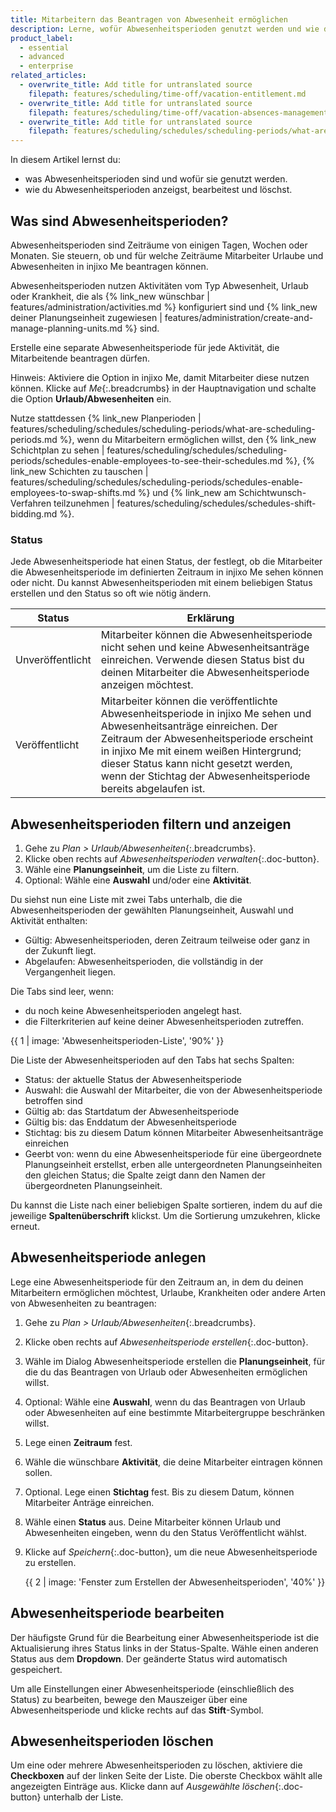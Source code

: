 ```yaml
---
title: Mitarbeitern das Beantragen von Abwesenheit ermöglichen
description: Lerne, wofür Abwesenheitsperioden genutzt werden und wie du sie anzeigst, bearbeitest und löschst.
product_label:
  - essential
  - advanced
  - enterprise
related_articles:
  - overwrite_title: Add title for untranslated source
    filepath: features/scheduling/time-off/vacation-entitlement.md
  - overwrite_title: Add title for untranslated source
    filepath: features/scheduling/time-off/vacation-absences-management.md
  - overwrite_title: Add title for untranslated source
    filepath: features/scheduling/schedules/scheduling-periods/what-are-scheduling-periods.md
---
```


In diesem Artikel lernst du:

- was Abwesenheitsperioden sind und wofür sie genutzt werden.
- wie du Abwesenheitsperioden anzeigst, bearbeitest und löschst.

## Was sind Abwesenheitsperioden?

Abwesenheitsperioden sind Zeiträume von einigen Tagen, Wochen oder Monaten. Sie steuern, ob und für welche Zeiträume Mitarbeiter Urlaube und Abwesenheiten in injixo Me beantragen können.

Abwesenheitsperioden nutzen Aktivitäten vom Typ Abwesenheit, Urlaub oder Krankheit, die als {% link_new wünschbar | features/administration/activities.md %} konfiguriert sind und {% link_new deiner Planungseinheit zugewiesen | features/administration/create-and-manage-planning-units.md %} sind.

Erstelle eine separate Abwesenheitsperiode für jede Aktivität, die Mitarbeitende beantragen dürfen.

Hinweis: Aktiviere die Option in injixo Me, damit Mitarbeiter diese nutzen können. Klicke auf _Me_{:.breadcrumbs} in der Hauptnavigation und schalte die Option **Urlaub/Abwesenheiten** ein.

Nutze stattdessen {% link_new Planperioden | features/scheduling/schedules/scheduling-periods/what-are-scheduling-periods.md %}, wenn du Mitarbeitern ermöglichen willst, den {% link_new Schichtplan zu sehen | features/scheduling/schedules/scheduling-periods/schedules-enable-employees-to-see-their-schedules.md %}, {% link_new Schichten zu tauschen | features/scheduling/schedules/scheduling-periods/schedules-enable-employees-to-swap-shifts.md %} und {% link_new am Schichtwunsch-Verfahren teilzunehmen | features/scheduling/schedules/schedules-shift-bidding.md %}.

### Status

Jede Abwesenheitsperiode hat einen Status, der festlegt, ob die Mitarbeiter die Abwesenheitsperiode im definierten Zeitraum in injixo Me sehen können oder nicht. Du kannst Abwesenheitsperioden mit einem beliebigen Status erstellen und den Status so oft wie nötig ändern.

| Status           | Erklärung                                                                                                                                                                                                                                                                                                              |
| ---------------- | ---------------------------------------------------------------------------------------------------------------------------------------------------------------------------------------------------------------------------------------------------------------------------------------------------------------------- |
| Unveröffentlicht | Mitarbeiter können die Abwesenheitsperiode nicht sehen und keine Abwesenheitsanträge einreichen. Verwende diesen Status bist du deinen Mitarbeiter die Abwesenheitsperiode anzeigen möchtest.                                                                                                                          |
| Veröffentlicht   | Mitarbeiter können die veröffentlichte Abwesenheitsperiode in injixo Me sehen und Abwesenheitsanträge einreichen. Der Zeitraum der Abwesenheitsperiode erscheint in injixo Me mit einem weißen Hintergrund; dieser Status kann nicht gesetzt werden, wenn der Stichtag der Abwesenheitsperiode bereits abgelaufen ist. |

## Abwesenheitsperioden filtern und anzeigen

1. Gehe zu _Plan > Urlaub/Abwesenheiten_{:.breadcrumbs}.
2. Klicke oben rechts auf _Abwesenheitsperioden verwalten_{:.doc-button}.
3. Wähle eine **Planungseinheit**, um die Liste zu filtern.
4. Optional: Wähle eine **Auswahl** und/oder eine **Aktivität**.

Du siehst nun eine Liste mit zwei Tabs unterhalb, die die Abwesenheitsperioden der gewählten Planungseinheit, Auswahl und Aktivität enthalten:

- Gültig: Abwesenheitsperioden, deren Zeitraum teilweise oder ganz in der Zukunft liegt.
- Abgelaufen: Abwesenheitsperioden, die vollständig in der Vergangenheit liegen.

Die Tabs sind leer, wenn:

- du noch keine Abwesenheitsperioden angelegt hast.
- die Filterkriterien auf keine deiner Abwesenheitsperioden zutreffen.

{{ 1 | image: 'Abwesenheitsperioden-Liste', '90%' }}

Die Liste der Abwesenheitsperioden auf den Tabs hat sechs Spalten:

- Status: der aktuelle Status der Abwesenheitsperiode
- Auswahl: die Auswahl der Mitarbeiter, die von der Abwesenheitsperiode betroffen sind
- Gültig ab: das Startdatum der Abwesenheitsperiode
- Gültig bis: das Enddatum der Abwesenheitsperiode
- Stichtag: bis zu diesem Datum können Mitarbeiter Abwesenheitsanträge einreichen
- Geerbt von: wenn du eine Abwesenheitsperiode für eine übergeordnete Planungseinheit erstellst, erben alle untergeordneten Planungseinheiten den gleichen Status; die Spalte zeigt dann den Namen der übergeordneten Planungseinheit.

Du kannst die Liste nach einer beliebigen Spalte sortieren, indem du auf die jeweilige **Spaltenüberschrift** klickst. Um die Sortierung umzukehren, klicke erneut.

## Abwesenheitsperiode anlegen

Lege eine Abwesenheitsperiode für den Zeitraum an, in dem du deinen Mitarbeitern ermöglichen möchtest, Urlaube, Krankheiten oder andere Arten von Abwesenheiten zu beantragen:

1. Gehe zu _Plan > Urlaub/Abwesenheiten_{:.breadcrumbs}.
2. Klicke oben rechts auf _Abwesenheitsperiode erstellen_{:.doc-button}.
3. Wähle im Dialog Abwesenheitsperiode erstellen die **Planungseinheit**, für die du das Beantragen von Urlaub oder Abwesenheiten ermöglichen willst.
4. Optional: Wähle eine **Auswahl**, wenn du das Beantragen von Urlaub oder Abwesenheiten auf eine bestimmte Mitarbeitergruppe beschränken willst.
5. Lege einen **Zeitraum** fest.
6. Wähle die wünschbare **Aktivität**, die deine Mitarbeiter eintragen können sollen.
7. Optional. Lege einen **Stichtag** fest. Bis zu diesem Datum, können Mitarbeiter Anträge einreichen.
8. Wähle einen **Status** aus. Deine Mitarbeiter können Urlaub und Abwesenheiten eingeben, wenn du den Status Veröffentlicht wählst.
9. Klicke auf _Speichern_{:.doc-button}, um die neue Abwesenheitsperiode zu erstellen.

   {{ 2 | image: 'Fenster zum Erstellen der Abwesenheitsperioden', '40%' }}

## Abwesenheitsperiode bearbeiten

Der häufigste Grund für die Bearbeitung einer Abwesenheitsperiode ist die Aktualisierung ihres Status links in der Status-Spalte. Wähle einen anderen Status aus dem **Dropdown**. Der geänderte Status wird automatisch gespeichert.

Um alle Einstellungen einer Abwesenheitsperiode (einschließlich des Status) zu bearbeiten, bewege den Mauszeiger über eine Abwesenheitsperiode und klicke rechts auf das **Stift**-Symbol.

## Abwesenheitsperioden löschen

Um eine oder mehrere Abwesenheitsperioden zu löschen, aktiviere die **Checkboxen** auf der linken Seite der Liste. Die oberste Checkbox wählt alle angezeigten Einträge aus. Klicke dann auf _Ausgewählte löschen_{:.doc-button} unterhalb der Liste.
